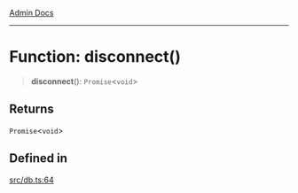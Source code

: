[Admin Docs](/)

***

# Function: disconnect()

> **disconnect**(): `Promise`\<`void`\>

## Returns

`Promise`\<`void`\>

## Defined in

[src/db.ts:64](https://github.com/Suyash878/talawa-api/blob/cfd688207611ba245c99edd8dbaccb2cdbf6a043/src/db.ts#L64)
